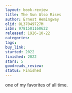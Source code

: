 ```yaml
---
layout: book-review
title: The Sun Also Rises
author: Ernest Hemingway
olid: OL37049727M
isbn: 9781501160622
released: 1926-10-22
categories: 
tags: 
buy_link: 
started: 2022
finished: 2022
stars: 5
goodreads_review: 
status: Finished
---
```

one of my favorites of all time. 